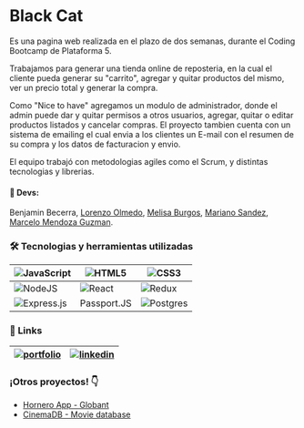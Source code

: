 # Black Cat

Es una pagina web realizada en el plazo de dos semanas, durante el
Coding Bootcamp de Plataforma 5.

Trabajamos para generar una tienda online de reposteria, en la cual el cliente pueda
generar su "carrito", agregar y quitar productos del mismo, ver un precio total y generar la compra.

Como "Nice to have" agregamos un modulo de administrador, donde el admin puede dar y quitar permisos a otros usuarios,
agregar, quitar o editar productos listados y cancelar compras. 
 El proyecto tambien cuenta con un sistema de emailing el cual
envia a los clientes un E-mail con el resumen de su compra y los datos de facturacion y envio.

El equipo trabajó con metodologias agiles como el Scrum,
y distintas tecnologias y librerias.


#### 🧠 Devs:
Benjamin Becerra,
[Lorenzo Olmedo](https://www.linkedin.com/in/lorenzo-olmedo/),
[Melisa Burgos](https://www.linkedin.com/in/melisaburgos/),
[Mariano Sandez](https://www.linkedin.com/in/mariano-sandez/),
[Marcelo Mendoza Guzman](https://www.linkedin.com/in/marcelo-mendoza-guzm%C3%A1n-599182239/).


### 🛠 Tecnologias y herramientas utilizadas


|![JavaScript](https://img.shields.io/badge/javascript-%23323330.svg?style=for-the-badge&logo=javascript&logoColor=%23F7DF1E)|![HTML5](https://img.shields.io/badge/html5-%23E34F26.svg?style=for-the-badge&logo=html5&logoColor=white)|![CSS3](https://img.shields.io/badge/css3-%231572B6.svg?style=for-the-badge&logo=css3&logoColor=white)|
|-------- |--------|--------|
|![NodeJS](https://img.shields.io/badge/node.js-6DA55F?style=for-the-badge&logo=node.js&logoColor=white)|![React](https://img.shields.io/badge/react-%2320232a.svg?style=for-the-badge&logo=react&logoColor=%2361DAFB)|![Redux](https://img.shields.io/badge/redux-%23593d88.svg?style=for-the-badge&logo=redux&logoColor=white)|
|![Express.js](https://img.shields.io/badge/express.js-%23404d59.svg?style=for-the-badge&logo=express&logoColor=%2361DAFB)|Passport.JS|![Postgres](https://img.shields.io/badge/postgres-%23316192.svg?style=for-the-badge&logo=postgresql&logoColor=white)|
### 🔗 Links

|[![portfolio](https://img.shields.io/badge/my_portfolio-000?style=for-the-badge&logo=ko-fi&logoColor=white)](https://katherinempeterson.com/)| [![linkedin](https://img.shields.io/badge/linkedin-0A66C2?style=for-the-badge&logo=linkedin&logoColor=white)](https://www.linkedin.com/in/benjaminbecerra/) |
|-------- |--------|

### ¡Otros proyectos! 👇

 - [Hornero App - Globant](https://github.com/benjaminBecerra/Hornero-App--Globant-)
 - [CinemaDB - Movie database](https://bulldogjob.com/news/449-how-to-write-a-good-readme-for-your-github-project)
